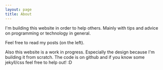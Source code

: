 ```yaml
---
layout: page
title: About
---
```


I'm building this website in order to help others. Mainly with tips and advice on programming or technology in
general.

Feel free to read my posts (on the left).

Also this website is a work in progress. Especially the design because I'm building it from scratch. The code is on
github and if you know some jekyll/css feel free to help out! :D
